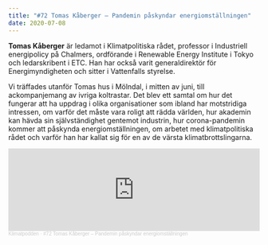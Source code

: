 ```yaml
---
title: "#72 Tomas Kåberger – Pandemin påskyndar energiomställningen"
date: 2020-07-08
---
```

**Tomas Kåberger** är ledamot i Klimatpolitiska rådet, professor i Industriell energipolicy på Chalmers, ordförande i Renewable Energy Institute i Tokyo och ledarskribent i ETC. Han har också varit generaldirektör för Energimyndigheten och sitter i Vattenfalls styrelse.

Vi träffades utanför Tomas hus i Mölndal, i mitten av juni, till ackompanjemang av ivriga koltrastar. Det blev ett samtal om hur det fungerar att ha uppdrag i olika organisationer som ibland har motstridiga intressen, om varför det måste vara roligt att rädda världen, hur akademin kan hävda sin självständighet gentemot industrin, hur corona-pandemin kommer att påskynda energiomställningen, om arbetet med klimatpolitiska rådet och varför han har kallat sig för en av de värsta klimatbrottslingarna.

<iframe width="100%" height="166" scrolling="no" frameborder="no" allow="autoplay" src="https://w.soundcloud.com/player/?url=https%3A//api.soundcloud.com/tracks/853148278&color=%23ff5500&auto_play=false&hide_related=false&show_comments=true&show_user=true&show_reposts=false&show_teaser=true"></iframe><div style="font-size: 10px; color: #cccccc;line-break: anywhere;word-break: normal;overflow: hidden;white-space: nowrap;text-overflow: ellipsis; font-family: Interstate,Lucida Grande,Lucida Sans Unicode,Lucida Sans,Garuda,Verdana,Tahoma,sans-serif;font-weight: 100;"><a href="https://soundcloud.com/klimatpodden" title="Klimatpodden" target="_blank" style="color: #cccccc; text-decoration: none;">Klimatpodden</a> · <a href="https://soundcloud.com/klimatpodden/72-tomas-kaberger-det-maste-vara-roligt-att-radda-varlden" title="#72 Tomas Kåberger – Pandemin påskyndar energiomställningen" target="_blank" style="color: #cccccc; text-decoration: none;">#72 Tomas Kåberger – Pandemin påskyndar energiomställningen</a></div>